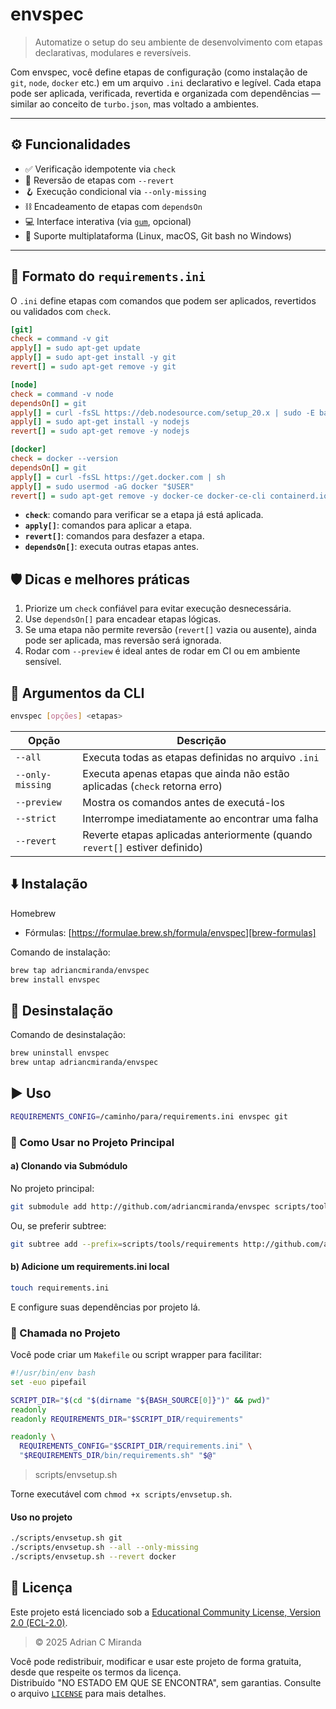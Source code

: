 # envspec

> Automatize o setup do seu ambiente de desenvolvimento com etapas declarativas, modulares e reversíveis.

Com envspec, você define etapas de configuração (como instalação de `git`, `node`, `docker` etc.) em um
arquivo `.ini` declarativo e legível.
Cada etapa pode ser aplicada, verificada, revertida e organizada com dependências
— similar ao conceito de `turbo.json`, mas voltado a ambientes.

---

## ⚙️ Funcionalidades

- ✅ Verificação idempotente via `check`
- 🔁 Reversão de etapas com `--revert`
- 🪝 Execução condicional via `--only-missing`
- ⛓️ Encadeamento de etapas com `dependsOn`
- 💻 Interface interativa
(via [`gum`](https://github.com/charmbracelet/gum), opcional)
- 🧪 Suporte multiplataforma (Linux, macOS, Git bash no Windows)

---

## 🧩 Formato do `requirements.ini`

O `.ini` define etapas com comandos que podem ser aplicados, revertidos
ou validados com `check`.

```ini
[git]
check = command -v git
apply[] = sudo apt-get update
apply[] = sudo apt-get install -y git
revert[] = sudo apt-get remove -y git

[node]
check = command -v node
dependsOn[] = git
apply[] = curl -fsSL https://deb.nodesource.com/setup_20.x | sudo -E bash -
apply[] = sudo apt-get install -y nodejs
revert[] = sudo apt-get remove -y nodejs

[docker]
check = docker --version
dependsOn[] = git
apply[] = curl -fsSL https://get.docker.com | sh
apply[] = sudo usermod -aG docker "$USER"
revert[] = sudo apt-get remove -y docker-ce docker-ce-cli containerd.io
```

- **`check`**: comando para verificar se a etapa já está aplicada.
- **`apply[]`**: comandos para aplicar a etapa.
- **`revert[]`**: comandos para desfazer a etapa.
- **`dependsOn[]`**: executa outras etapas antes.

## 🛡️ Dicas e melhores práticas

1. Priorize um `check` confiável para evitar execução desnecessária.
2. Use `dependsOn[]` para encadear etapas lógicas.
3. Se uma etapa não permite reversão (`revert[]` vazia ou ausente),
ainda pode ser aplicada, mas reversão será ignorada.
4. Rodar com `--preview` é ideal antes de rodar em CI ou em ambiente sensível.

## 🚀 Argumentos da CLI

```bash
envspec [opções] <etapas>
```

| Opção            | Descrição                                                                   |
|------------------|-----------------------------------------------------------------------------|
| `--all`          | Executa todas as etapas definidas no arquivo `.ini`                         |
| `--only-missing` | Executa apenas etapas que ainda não estão aplicadas (`check` retorna erro)  |
| `--preview`      | Mostra os comandos antes de executá-los                                     |
| `--strict`       | Interrompe imediatamente ao encontrar uma falha                             |
| `--revert`       | Reverte etapas aplicadas anteriormente (quando `revert[]` estiver definido) |

## ⬇️ Instalação

Homebrew

- Fórmulas: [https://formulae.brew.sh/formula/envspec][brew-formulas]

[brew-formulas]: https://formulae.brew.sh/formula/envspec

Comando de instalação:

```bash
brew tap adriancmiranda/envspec
brew install envspec
```

## 🧼 Desinstalação

Comando de desinstalação:

```bash
brew uninstall envspec
brew untap adriancmiranda/envspec
```

## ▶️ Uso

```bash
REQUIREMENTS_CONFIG=/caminho/para/requirements.ini envspec git
```

### 🧰 Como Usar no Projeto Principal

#### a) Clonando via Submódulo

No projeto principal:

```bash
git submodule add http://github.com/adriancmiranda/envspec scripts/tools/requirements
```

Ou, se preferir subtree:

```bash
git subtree add --prefix=scripts/tools/requirements http://github.com/adriancmiranda/envspec main --squash
```

#### b) Adicione um requirements.ini local

```bash
touch requirements.ini
```

E configure suas dependências por projeto lá.

### 🏃 Chamada no Projeto

Você pode criar um `Makefile` ou script wrapper para facilitar:

```bash
#!/usr/bin/env bash
set -euo pipefail

SCRIPT_DIR="$(cd "$(dirname "${BASH_SOURCE[0]}")" && pwd)"
readonly
readonly REQUIREMENTS_DIR="$SCRIPT_DIR/requirements"

readonly \
  REQUIREMENTS_CONFIG="$SCRIPT_DIR/requirements.ini" \
  "$REQUIREMENTS_DIR/bin/requirements.sh" "$@"
```

> scripts/envsetup.sh

Torne executável com `chmod +x scripts/envsetup.sh`.

#### Uso no projeto

```bash
./scripts/envsetup.sh git
./scripts/envsetup.sh --all --only-missing
./scripts/envsetup.sh --revert docker
```

## 📄 Licença

Este projeto está licenciado sob a [Educational Community License, Version 2.0 (ECL-2.0)](http://www.osedu.org/licenses/ECL-2.0).

> © 2025 Adrian C Miranda

Você pode redistribuir, modificar e usar este projeto de forma gratuita, desde que respeite os termos da licença.  
Distribuído "NO ESTADO EM QUE SE ENCONTRA", sem garantias.
Consulte o arquivo [`LICENSE`](./LICENSE) para mais detalhes.
